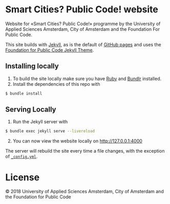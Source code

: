 # Smart Cities? Public Code! website

Website for «Smart Cities? Public Code!» programme by the University of Applied Sciences Amsterdam, City of Amsterdam and the Foundation For Public Code.

This site builds with [Jekyll](https://jekyllrb.com/), as is the default of [GitHub pages](https://pages.github.com/) and uses the [Foundation for Public Code Jekyll Theme](https://github.com/publiccodenet/jekyll-theme).

## Installing locally

1. To build the site locally make sure you have [Ruby](https://www.ruby-lang.org/en/) and [Bundlr](https://bundler.io/) installed.
2. Install the dependencies of this repo with 
```bash
$ bundle install
```

## Serving Locally

1. Run the Jekyll server with 
```bash
$ bundle exec jekyll serve --livereload
```
2. You can now view the website locally on <http://127.0.0.1:4000>

The server will rebuild the site every time a file changes, with the exception of [`_config.yml`](_config.yml).

# License

© 2018 University of Applied Sciences Amsterdam, City of Amsterdam and the Foundation for Public Code
